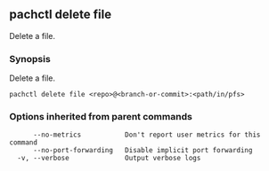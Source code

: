 ## pachctl delete file

Delete a file.

### Synopsis


Delete a file.

```
pachctl delete file <repo>@<branch-or-commit>:<path/in/pfs>
```

### Options inherited from parent commands

```
      --no-metrics           Don't report user metrics for this command
      --no-port-forwarding   Disable implicit port forwarding
  -v, --verbose              Output verbose logs
```

